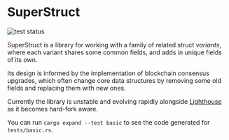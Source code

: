 SuperStruct
===========

![test status](https://github.com/sigp/superstruct/actions/workflows/test-suite.yml/badge.svg)

SuperStruct is a library for working with a family of related struct _variants_, where each variant shares some common fields, and adds in unique fields of its own.

Its design is informed by the implementation of blockchain consensus upgrades, which often change core data structures by removing some old fields and replacing them with new ones.

Currently the library is unstable and evolving rapidly alongside [Lighthouse][] as it becomes hard-fork aware.

You can run `cargo expand --test basic` to see the code generated for `tests/basic.rs`.

[Lighthouse]: https://github.com/sigp/lighthouse
